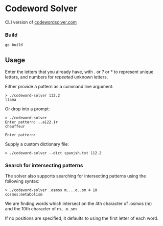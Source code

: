 # Codeword Solver

CLI version of [codewordsolver.com](https://codewordsolver.com)

### Build

```
go build
```

## Usage

Enter the letters that you already have, with . or ? or * to represent unique letters, and numbers for _repeated_ unknown letters.

Either provide a pattern as a command line argument:

```
> ./codeword-solver 112.2
llama
```

Or drop into a prompt:

```
> ./codeword-solver
Enter pattern: ..a122.1r
chauffeur

Enter pattern: 
```

Supply a custom dictionary file:

```
> ./codeword-solver --dict spanish.txt 112.2
```

### Search for intersecting patterns

The solver also supports searching for intersecting patterns using the following syntax:

```
> ./codeword-solver .osmos m....o..sm 4 10
cosmos:metabolism
```

We are finding words which intersect on the 4th character of .osmos (m) and the 10th character of m....o..sm

If no positions are specified, it defaults to using the first letter of each word.
